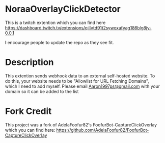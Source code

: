 # NoraaOverlayClickDetector
This is a twitch extention which you can find here
https://dashboard.twitch.tv/extensions/qillvtd91t2sywoxafyag186blg8jy-0.0.1

I encourage people to update the repo as they see fit.

# Description
This extention sends webhook data to an external self-hosted website. To do this, your website needs to be "Allowlist for URL Fetching Domains", which I need to add myself. Please email Aaron1997ps@gmail.com with your domain so it can be added to the list

# Fork Credit
This project was a fork of AdelaFoofur82's FoofurBot-CaptureClickOverlay which you can find here:
https://github.com/AdelaFoofur82/FoofurBot-CaptureClickOverlay
